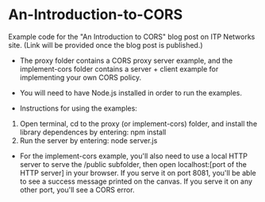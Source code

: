 # An-Introduction-to-CORS
Example code for the "An Introduction to CORS" blog post on ITP Networks site. 
(Link will be provided once the blog post is published.)

- The proxy folder contains a CORS proxy server example, and the implement-cors folder contains a server + client example for implementing your own CORS policy.

- You will need to have Node.js installed in order to run the examples.

- Instructions for using the examples:
1. Open terminal, cd to the proxy (or implement-cors) folder, and install the library dependences by entering: npm install
2. Run the server by entering: node server.js

- For the implement-cors example, you'll also need to use a local HTTP server to serve the /public subfolder, then open localhost:[port of the HTTP server] in your browser. If you serve it on port 8081, you'll be able to see a success message printed on the canvas. If you serve it on any other port, you'll see a CORS error.